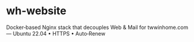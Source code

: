 # wh-website
Docker‑based Nginx stack that decouples Web &amp; Mail for twwinhome.com — Ubuntu 22.04 • HTTPS • Auto‑Renew
